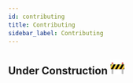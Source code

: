 ```yaml
---
id: contributing
title: Contributing
sidebar_label: Contributing
---
```


## Under Construction <img src="../../assets/construction.png" alt="drawing" width="30"/>
